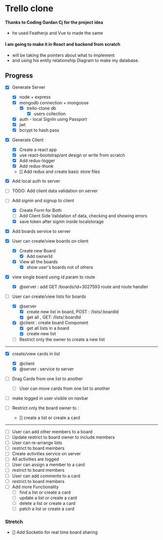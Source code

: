 # Trello clone

#### Thanks to Coding Gardan Cj for the project idea

- he used Featherjs and Vue to made the same

#### I am going to make it in React and backend from scratch

- will be taking the pointers about what to implement
- and using his entity relationship Diagram to make my database.

## Progress

- [x] Generate Server

  - [x] node + express
  - [x] mongodb connection + mongoose
    - [x] trello-clone db
      - [x] users collection
  - [x] auth - local SignIn using Passport
  - [x] jwt
  - [x] bcrypt to hash pass

- [x] Generate Client

  - [x] Create a react app
  - [x] use react-bootstrap/ant design or write from scratch
  - [x] Add redux-logger
  - [x] Add redux-thunk
  - [] Add redux and create basic store files

- [x] Add local auth to server
- [ ] TODO: Add client data validation on server
- [ ] Add signin and signup to client

  - [x] Create Form for Both
  - [ ] Add Client Side Validation of data, checking and showing errors
  - [x] save token after signin inside localstorage

- [x] Add boards service to server
- [x] User can create/view boards on client

  - [x] Create new Board
    - [x] Add ownerId
  - [x] View all the boards
    - [x] show user's boards not of others

- [x] view single board using id param to route

  - [x] @server : add GET /boards/id=3027593 route and route handler

- [ ] User can create/view lists for boards

  - [x] @server
    - [x] create new list in board, POST : /lists/:boardId
    - [x] get all , GET: /lists/:boardId
  - [x] @client : create board Component
    - [x] get all lists in a board
    - [x] create new list
  - [ ] Restrict only the owner to create a new list

---

- [x] create/view cards in list

  - [x] @client
  - [x] @server : service to server

- [ ] Drag Cards from one list to another
  - [ ] User can move cards from one list to another
- [ ] make logged in user visible on navbar

- [ ] Restrict only the board owner to :
  - [] create a list or create a card

---

- [ ] User can add other members to a board
- [ ] Update restrict to board owner to include members
- [ ] User can re-arrange lists
- [ ] restrict to board members
- [ ] Create activities service on server
- [ ] All activities are logged
- [ ] User can assign a member to a card
- [ ] restrict to board members
- [ ] User can add comments to a card
- [ ] restrict to board members
- [ ] Add more Functionality
  - [ ] find a list or create a card
  - [ ] update a list or create a card
  - [ ] delete a list or create a card
  - [ ] patch a list or create a card

### Stretch

- [] Add Socketio for real time board sharing
